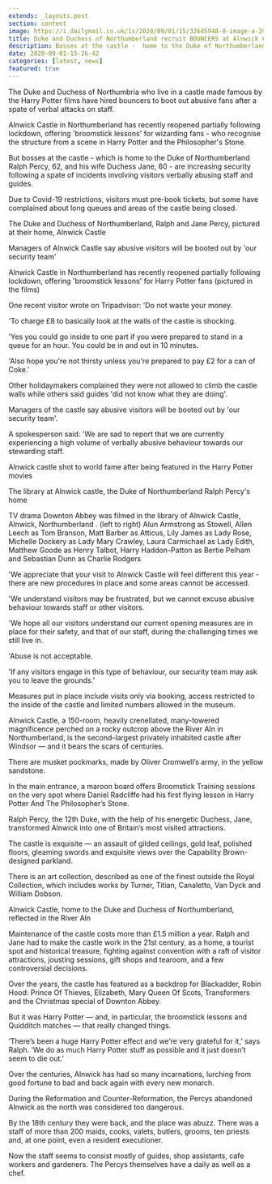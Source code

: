 ```yaml
---
extends: _layouts.post
section: content
image: https://i.dailymail.co.uk/1s/2020/09/01/15/32645948-0-image-a-29_1598968809477.jpg 
title: Duke and Duchess of Northumberland recruit BOUNCERS at Alnwick Castle, made famous by Harry Potter 
description: Bosses at the castle -  home to the Duke of Northumberland - are increasing security following a spate of incidents involving visitors verbally abusing staff and guides. 
date: 2020-09-01-15-26-42 
categories: [latest, news] 
featured: true 
--- 
```

The Duke and Duchess of Northumbria who live in a castle made famous by the Harry Potter films have hired bouncers to boot out abusive fans after a spate of verbal attacks on staff.

Alnwick Castle in Northumberland has recently reopened partially following lockdown, offering 'broomstick lessons' for wizarding fans - who recognise the structure from a scene in Harry Potter and the Philosopher's Stone. 

But bosses at the castle - which is home to the Duke of Northumberland Ralph Percy, 62, and his wife Duchess Jane, 60 - are increasing security following a spate of incidents involving visitors verbally abusing staff and guides.

Due to Covid-19 restrictions, visitors must pre-book tickets, but some have complained about long queues and areas of the castle being closed.

The Duke and Duchess of Northumberland, Ralph and Jane Percy, pictured at their home, Alnwick Castle

Managers of Alnwick Castle say abusive visitors will be booted out by 'our security team'

Alnwick Castle in Northumberland has recently reopened partially following lockdown, offering 'broomstick lessons' for Harry Potter fans (pictured in the films)

One recent visitor wrote on Tripadvisor: 'Do not waste your money.

'To charge £8 to basically look at the walls of the castle is shocking.

'Yes you could go inside to one part if you were prepared to stand in a queue for an hour. You could be in and out in 10 minutes.

'Also hope you're not thirsty unless you're prepared to pay £2 for a can of Coke.'

Other holidaymakers complained they were not allowed to climb the castle walls while others said guides 'did not know what they are doing'.

Managers of the castle say abusive visitors will be booted out by 'our security team'.

A spokesperson said: 'We are sad to report that we are currently experiencing a high volume of verbally abusive behaviour towards our stewarding staff.

Alnwick castle shot to world fame after being featured in the Harry Potter movies

The library at Alnwick castle, the Duke of Northumberland Ralph Percy's home

TV drama Downton Abbey was filmed in the library of Alnwick Castle, Alnwick, Northumberland . (left to right) Alun Armstrong as Stowell, Allen Leech as Tom Branson, Matt Barber as Atticus, Lily James as Lady Rose, Michelle Dockery as Lady Mary Crawley, Laura Carmichael as Lady Edith, Matthew Goode as Henry Talbot, Harry Haddon-Patton as Bertie Pelham and Sebastian Dunn as Charlie Rodgers

'We appreciate that your visit to Alnwick Castle will feel different this year - there are new procedures in place and some areas cannot be accessed.

'We understand visitors may be frustrated, but we cannot excuse abusive behaviour towards staff or other visitors.

'We hope all our visitors understand our current opening measures are in place for their safety, and that of our staff, during the challenging times we still live in.

'Abuse is not acceptable.

'If any visitors engage in this type of behaviour, our security team may ask you to leave the grounds.'

Measures put in place include visits only via booking, access restricted to the inside of the castle and limited numbers allowed in the museum.

Alnwick Castle, a 150-room, heavily crenellated, many-towered magnificence perched on a rocky outcrop above the River Aln in Northumberland, is the second-largest privately inhabited castle after Windsor — and it bears the scars of centuries.

There are musket pockmarks, made by Oliver Cromwell’s army, in the yellow sandstone.

In the main entrance, a maroon board offers Broomstick Training sessions on the very spot where Daniel Radcliffe had his first flying lesson in Harry Potter And The Philosopher’s Stone.

Ralph Percy, the 12th Duke, with the help of his energetic Duchess, Jane, transformed Alnwick into one of Britain’s most visited attractions.

The castle is exquisite — an assault of gilded ceilings, gold leaf, polished floors, gleaming swords and exquisite views over the Capability Brown-designed parkland.

There is an art collection, described as one of the finest outside the Royal Collection, which includes works by Turner, Titian, Canaletto, Van Dyck and William Dobson.

Alnwick Castle, home to the Duke and Duchess of Northumberland, reflected in the River Aln

Maintenance of the castle costs more than £1.5 million a year. Ralph and Jane had to make the castle work in the 21st century, as a home, a tourist spot and historical treasure, fighting against convention with a raft of visitor attractions, jousting sessions, gift shops and tearoom, and a few controversial decisions.

Over the years, the castle has featured as a backdrop for Blackadder, Robin Hood: Prince Of Thieves, Elizabeth, Mary Queen Of Scots, Transformers and the Christmas special of Downton Abbey.

But it was Harry Potter — and, in particular, the broomstick lessons and Quidditch matches — that really changed things.

‘There’s been a huge Harry Potter effect and we’re very grateful for it,’ says Ralph. ‘We do as much Harry Potter stuff as possible and it just doesn’t seem to die out.’

Over the centuries, Alnwick has had so many incarnations, lurching from good fortune to bad and back again with every new monarch. 

During the Reformation and Counter-Reformation, the Percys abandoned Alnwick as the north was considered too dangerous. 

By the 18th century they were back, and the place was abuzz. There was a staff of more than 200 maids, cooks, valets, butlers, grooms, ten priests and, at one point, even a resident executioner.

Now the staff seems to consist mostly of guides, shop assistants, cafe workers and gardeners. The Percys themselves have a daily as well as a chef.

